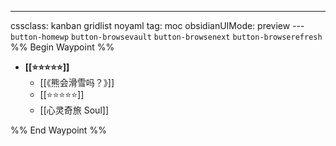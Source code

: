 ---
cssclass: kanban gridlist noyaml
tag: moc
obsidianUIMode: preview
--- `button-homewp`  `button-browsevault`  `button-browsenext` `button-browserefresh` 
%% Begin Waypoint %%
- **[[⭐️⭐️⭐️⭐️⭐️]]**
	- [[《熊会滑雪吗？》]]
	- [[⭐️⭐️⭐️⭐️⭐️]]
	- [[心灵奇旅 Soul]]

%% End Waypoint %%